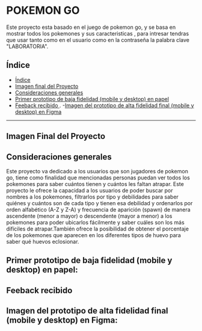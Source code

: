 # POKEMON GO
Este proyecto esta basado en el juego de pokemon go, y se basa en mostrar todos los pokemones y sus caracteristicas , para intresar tendras que usar tanto como en el usuario como en la contraseña la palabra clave "LABORATORIA".

## Índice

- [Índice](#índice)
- [Imagen final del Proyecto](#Imagen-final-del-proyecto)
- [Consideraciones generales](#consideraciones-generales)
- [Primer prototipo de baja fidelidad (mobile y desktop) en papel](#Primer-prototipo-de-baja-fidelidad-en-papel)
- [Feeback recibido ](#feedback-recibido).
-[Imagen del prototipo de alta fidelidad final (mobile y desktop) en Figma](#Imagen-del-prototipo-de-alta-fidelidad-final-en-Figma)

***



## Imagen Final del Proyecto

## Consideraciones generales
Este proyecto va dedicado a los usuarios que son jugadores de pokemon go, tiene como finalidad que mencionadas personas puedan ver todos los pokemones para saber cuántos tienen y cuántos les faltan atrapar. 
Este proyecto le ofrece la capacidad  a los usuarios de poder buscar por nombres a los pokemones, filtrarlos  por tipo y debilidades para saber quiénes y cuántos son de cada tipo y tienen esa debilidad y ordenarlos por orden alfabético (A-Z y Z-A) y frecuencia de aparición (spawn) de manera ascendente (menor a mayor) o descendente (mayor a menor) a los pokemones para poder ubicarlos fácilmente y saber cuáles son los más difíciles de atrapar.También ofrece la posibilidad de obtener el porcentaje de los pokemones que aparecen en los diferentes tipos de huevo para saber qué huevos eclosionar.


## Primer prototipo de baja fidelidad (mobile y desktop) en papel:

## Feeback recibido 

## Imagen del prototipo de alta fidelidad final (mobile y desktop) en Figma:
